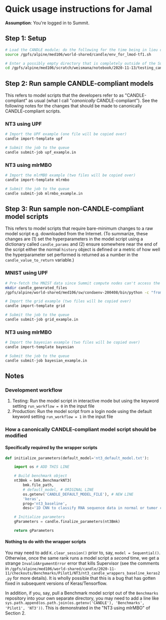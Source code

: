 # Quick usage instructions for Jamal

**Assumption**: You're logged in to Summit.

## Step 1: Setup

```bash
# Load the CANDLE module; do the following for the time being in lieu of "module load candle", as Summit staff are currently "onboarding" CANDLE as user-managed software
source /gpfs/alpine/med106/world-shared/candle/env_for_lmod-tf1.sh

# Enter a possibly empty directory that is completely outside of the Supervisor/Benchmarks repositories on the alpine FS
cd /gpfs/alpine/med106/scratch/weismana/notebook/2020-11-13/testing_candle_installation
```

## Step 2: Run sample CANDLE-compliant models

This refers to model scripts that the developers refer to as "CANDLE-compliant" as usual (what I call "*canonically* CANDLE-compliant"). See the following notes for the changes that should be made to canonically CANDLE-compliant scripts.

### NT3 using UPF

```bash
# Import the UPF example (one file will be copied over)
candle import-template upf

# Submit the job to the queue
candle submit-job upf_example.in
```

### NT3 using mlrMBO

```bash
# Import the mlrMBO example (two files will be copied over)
candle import-template mlrmbo

# Submit the job to the queue
candle submit-job mlrmbo_example.in
```

## Step 3: Run sample **non**-CANDLE-compliant model scripts

This refers to model scripts that require bare-minimum changes to a raw model script e.g. downloaded from the Internet. (To summarize, these changes are (1) set the hyperparameters in the model script using a dictionary called `candle_params` and (2) ensure somewhere near the end of the script either the normal `history` object is defined or a metric of how well the hyperparameter set performed is returned as a number in the `candle_value_to_return` variable.)

### MNIST using UPF

```bash
# Pre-fetch the MNIST data since Summit compute nodes can't access the Internet (this obviously has nothing to do with the wrapper scripts)
mkdir candle_generated_files
/gpfs/alpine/world-shared/med106/sw/condaenv-200408/bin/python -c "from keras.datasets import mnist; import os; (x_train, y_train), (x_test, y_test) = mnist.load_data(os.path.join(os.getcwd(), 'candle_generated_files', 'mnist.npz'))"

# Import the grid example (two files will be copied over)
candle import-template grid

# Submit the job to the queue
candle submit-job grid_example.in
```

### NT3 using mlrMBO

```bash
# Import the bayesian example (two files will be copied over)
candle import-template bayesian

# Submit the job to the queue
candle submit-job bayesian_example.in
```

## Notes

### Development workflow

1. Testing: Run the model script in interactive mode but using the keyword setting `run_workflow = 0` in the input file
1. Production: Run the model script from a login node using the default keyword setting `run_workflow = 1` in the input file

### How a canonically CANDLE-compliant model script should be modified

#### Specifically required by the wrapper scripts

```python
def initialize_parameters(default_model='nt3_default_model.txt'):

    import os # ADD THIS LINE

    # Build benchmark object
    nt3Bmk = bmk.BenchmarkNT3(
        bmk.file_path,
        # default_model, # ORIGINAL LINE
        os.getenv('CANDLE_DEFAULT_MODEL_FILE'), # NEW LINE
        'keras',
        prog='nt3_baseline',
        desc='1D CNN to classify RNA sequence data in normal or tumor classes')

    # Initialize parameters
    gParameters = candle.finalize_parameters(nt3Bmk)

    return gParameters
```

#### Nothing to do with the wrapper scripts

You may need to add `K.clear_session()` prior to, say, `model = Sequential()`. Otherwise, once the same rank runs a model script a *second* time, we get a strange `InvalidArgumentError` error that kills Supervisor (see the comments in `/gpfs/alpine/med106/world-shared/candle/2020-11-11/checkouts/Benchmarks/Pilot1/NT3/nt3_candle_wrappers_baseline_keras2.py` for more details). It is wholly possible that this is a bug that has gotten fixed in subsequent versions of Keras/Tensorflow.

In addition, if you, say, pull a Benchmark model script out of the `Benchmarks` repository into your own separate directory, you may need to add a line like `sys.path.append(os.path.join(os.getenv('CANDLE'), 'Benchmarks', 'Pilot1', 'NT3'))`. This is demonstrated in the "NT3 using mlrMBO" of Section 2.
